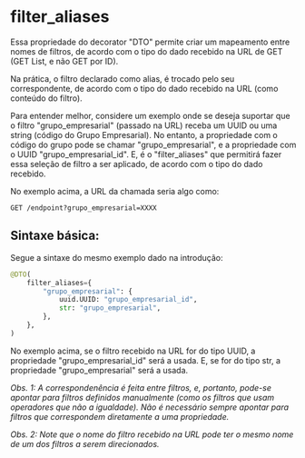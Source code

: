 # filter_aliases

Essa propriedade do decorator "DTO" permite criar um mapeamento entre nomes de filtros, de acordo com o tipo do dado recebido na URL de GET (GET List, e não GET por ID).

Na prática, o filtro declarado como alias, é trocado pelo seu correspondente, de acordo com o tipo do dado recebido na URL (como conteúdo do filtro).

Para entender melhor, considere um exemplo onde se deseja suportar que o filtro "grupo_empresarial" (passado na URL) receba um UUID ou uma string (código do Grupo Empresarial). No entanto, a propriedade com o código do grupo pode se chamar "grupo_empresarial", e a propriedade com o UUID "grupo_empresarial_id". E, é o "filter_aliases" que permitirá fazer essa seleção de filtro a ser aplicado, de acordo com o tipo do dado recebido.

No exemplo acima, a URL da chamada seria algo como:

```http
GET /endpoint?grupo_empresarial=XXXX
```

## Sintaxe básica:

Segue a sintaxe do mesmo exemplo dado na introdução:

```py
@DTO(
    filter_aliases={
        "grupo_empresarial": {
            uuid.UUID: "grupo_empresarial_id",
            str: "grupo_empresarial",
        },
    },
)
```

No exemplo acima, se o filtro recebido na URL for do tipo UUID, a propriedade "grupo_empresarial_id" será a usada. E, se for do tipo str, a propriedade "grupo_empresarial" será a usada.

_Obs. 1: A correspondenência é feita entre filtros, e, portanto, pode-se apontar para filtros definidos manualmente (como os filtros que usam operadores que não a igualdade). Não é necessário sempre apontar para filtros que correspondem diretamente a uma propriedade._

_Obs. 2: Note que o nome do filtro recebido na URL pode ter o mesmo nome de um dos filtros a serem direcionados._
